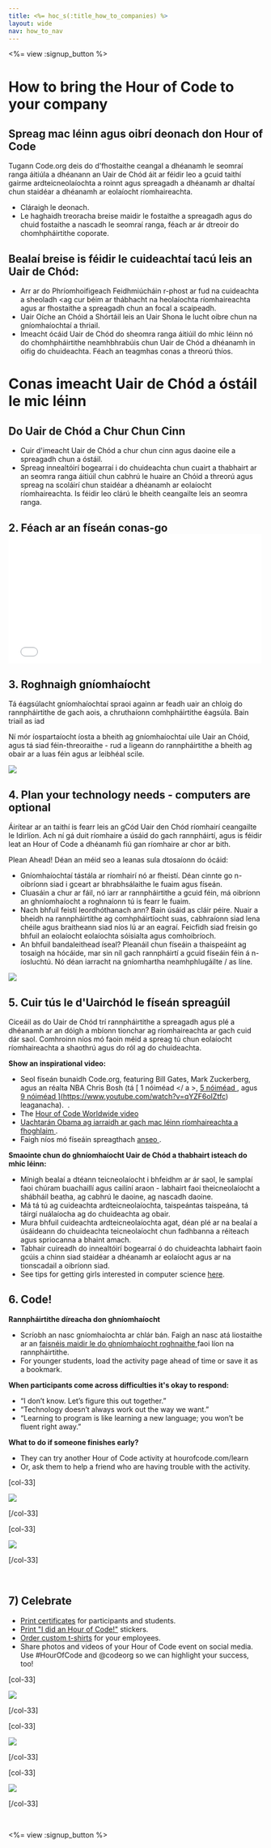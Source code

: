 ```yaml
---
title: <%= hoc_s(:title_how_to_companies) %>
layout: wide
nav: how_to_nav
---
```

<%= view :signup_button %>

# How to bring the Hour of Code to your company

## Spreag mac léinn agus oibrí deonach don Hour of Code

Tugann Code.org deis do d'fhostaithe ceangal a dhéanamh le seomraí ranga áitiúla a dhéanann an Uair de Chód áit ar féidir leo a gcuid taithí gairme ardteicneolaíochta a roinnt agus spreagadh a dhéanamh ar dhaltaí chun staidéar a dhéanamh ar eolaíocht ríomhaireachta.

- Cláraigh le deonach.
- Le haghaidh treoracha breise maidir le fostaithe a spreagadh agus do chuid fostaithe a nascadh le seomraí ranga, féach ar ár dtreoir do chomhpháirtithe coporate.

## Bealaí breise is féidir le cuideachtaí tacú leis an Uair de Chód:

- Arr ar do Phríomhoifigeach Feidhmiúcháin r-phost ar fud na cuideachta a sheoladh <ag cur béim ar thábhacht na heolaíochta ríomhaireachta agus ar fhostaithe a spreagadh chun an focal a scaipeadh. 
- Uair Oíche an Chóid a Shórtáil leis an Uair Shona le lucht oibre chun na gníomhaíochtaí a thriail.
- Imeacht ócáid Uair de Chód do sheomra ranga áitiúil do mhic léinn nó do chomhpháirtithe neamhbhrabúis chun Uair de Chód a dhéanamh in oifig do chuideachta. Féach an teagmhas conas a threorú thíos.

# Conas imeacht Uair de Chód a óstáil le mic léinn

## Do Uair de Chód a Chur Chun Cinn

- Cuir d'imeacht Uair de Chód a chur chun cinn agus daoine eile a spreagadh chun a óstáil.
- Spreag innealtóirí bogearraí i do chuideachta chun cuairt a thabhairt ar an seomra ranga áitiúil chun cabhrú le huaire an Chóid a threorú agus spreag na scoláirí chun staidéar a dhéanamh ar eolaíocht ríomhaireachta. Is féidir leo clárú le bheith ceangailte leis an seomra ranga.

## 2. Féach ar an físeán conas-go <iframe width="500" height="255" src="//www.youtube.com/embed/SrnvvWDm73k" frameborder="0" allowfullscreen mark="crwd-mark"></iframe> 

## 3. Roghnaigh gníomhaíocht

Tá éagsúlacht gníomhaíochtaí spraoi againn ar feadh uair an chloig do rannpháirtithe de gach aois, a chruthaíonn comhpháirtithe éagsúla. Bain triail as iad

Ní mór íospartaíocht íosta a bheith ag gníomhaíochtaí uile Uair an Chóid, agus tá siad féin-threoraithe - rud a ligeann do rannpháirtithe a bheith ag obair ar a luas féin agus ar leibhéal scile.

[![](/images/fit-700/tutorials.png)](<%= resolve_url('/learn') %>)

## 4. Plan your technology needs - computers are optional

Áirítear ar an taithí is fearr leis an gCód Uair den Chód ríomhairí ceangailte le Idirlíon. Ach ní gá duit ríomhaire a úsáid do gach rannpháirtí, agus is féidir leat an Hour of Code a dhéanamh fiú gan ríomhaire ar chor ar bith.

Plean Ahead! Déan an méid seo a leanas sula dtosaíonn do ócáid:

- Gníomhaíochtaí tástála ar ríomhairí nó ar fheistí. Déan cinnte go n-oibríonn siad i gceart ar bhrabhsálaithe le fuaim agus físeán.
- Cluasáin a chur ar fáil, nó iarr ar rannpháirtithe a gcuid féin, má oibríonn an ghníomhaíocht a roghnaíonn tú is fearr le fuaim.
- Nach bhfuil feistí leordhóthanach ann? Bain úsáid as cláir péire. Nuair a bheidh na rannpháirtithe ag comhpháirtíocht suas, cabhraíonn siad lena chéile agus braitheann siad níos lú ar an eagraí. Feicfidh siad freisin go bhfuil an eolaíocht eolaíochta sóisialta agus comhoibríoch.
- An bhfuil bandaleithead íseal? Pleanáil chun físeáin a thaispeáint ag tosaigh na hócáide, mar sin níl gach rannpháirtí a gcuid físeáin féin á n-íosluchtú. Nó déan iarracht na gníomhartha neamhphlugáilte / as líne.

<img src="/images/fit-350/group_ipad.jpg" />

## 5. Cuir tús le d'Uairchód le físeán spreagúil

Ciceáil as do Uair de Chód trí rannpháirtithe a spreagadh agus plé a dhéanamh ar an dóigh a mbíonn tionchar ag ríomhaireachta ar gach cuid dár saol. Comhroinn níos mó faoin méid a spreag tú chun eolaíocht ríomhaireachta a shaothrú agus do ról ag do chuideachta.

**Show an inspirational video:**

- Seol físeán bunaidh Code.org, featuring Bill Gates, Mark Zuckerberg, agus an réalta NBA Chris Bosh (tá [ 1 nóiméad </ a >, [ 5 nóiméad ](https://www.youtube.com/watch?v=nKIu9yen5nc), agus <a href = "https://www.youtube.com/watch?v = dU1xS07N-FA "> 9 nóiméad ](https://www.youtube.com/watch?v=qYZF6oIZtfc) leaganacha).  .
- The [Hour of Code Worldwide video](https://www.youtube.com/watch?v=KsOIlDT145A)
- [ Uachtarán Obama ag iarraidh ar gach mac léinn ríomhaireachta a fhoghlaim ](https://www.youtube.com/watch?v=6XvmhE1J9PY).
- Faigh níos mó físeáin spreagthach [ anseo ](https://www.youtube.com/playlist?list=PLzdnOPI1iJNfpD8i4Sx7U0y2MccnrNZuP).

**Smaointe chun do ghníomhaíocht Uair de Chód a thabhairt isteach do mhic léinn:**

- Mínigh bealaí a dtéann teicneolaíocht i bhfeidhm ar ár saol, le samplaí faoi chúram buachaillí agus cailíní araon - labhairt faoi theicneolaíocht a shábháil beatha, ag cabhrú le daoine, ag nascadh daoine. 
- Má tá tú ag cuideachta ardteicneolaíochta, taispeántas taispeána, tá táirgí nuálaíocha ag do chuideachta ag obair.
- Mura bhfuil cuideachta ardteicneolaíochta agat, déan plé ar na bealaí a úsáideann do chuideachta teicneolaíocht chun fadhbanna a réiteach agus spriocanna a bhaint amach.
- Tabhair cuireadh do innealtóirí bogearraí ó do chuideachta labhairt faoin gcúis a chinn siad staidéar a dhéanamh ar eolaíocht agus ar na tionscadail a oibríonn siad.
- See tips for getting girls interested in computer science [here](<%= resolve_url('https://code.org/girls') %>).

## 6. Code!

**Rannpháirtithe díreacha don ghníomhaíocht**

- Scríobh an nasc gníomhaíochta ar chlár bán. Faigh an nasc atá liostaithe ar an [ faisnéis maidir le do ghníomhaíocht roghnaithe ](<%= resolve_url ('/learn') %>) faoi líon na rannpháirtithe.
- For younger students, load the activity page ahead of time or save it as a bookmark.

**When participants come across difficulties it's okay to respond:**

- “I don’t know. Let’s figure this out together.”
- “Technology doesn’t always work out the way we want.”
- “Learning to program is like learning a new language; you won’t be fluent right away.”

**What to do if someone finishes early?**

- They can try another Hour of Code activity at hourofcode.com/learn
- Or, ask them to help a friend who are having trouble with the activity.

[col-33]

![](/images/fit-250/highschoolgirls.jpeg)

[/col-33]

[col-33]

![](/images/fit-300/group_ar.jpg)

[/col-33]

<p style="clear:both">&nbsp;</p>

## 7) Celebrate

- [Print certificates](<%= resolve_url('https://code.org/certificates') %>) for participants and students.
- [Print "I did an Hour of Code!"](<%= resolve_url('/promote/resources#stickers') %>) stickers.
- [Order custom t-shirts](http://blog.code.org/post/132608499493/hour-of-code-shirts-and-more) for your employees.
- Share photos and videos of your Hour of Code event on social media. Use #HourOfCode and @codeorg so we can highlight your success, too!

[col-33]

![](/images/fit-250/celebrate2.jpeg)

[/col-33]

[col-33]

![](/images/fit-260/highlight-certificates.jpg)

[/col-33]

[col-33]

![](/images/fit-300/boy-certificate.jpg)

[/col-33]

<p style="clear:both">&nbsp;</p>

<%= view :signup_button %>